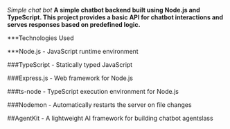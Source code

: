 *Simple chat bot*
**A simple chatbot backend built using Node.js and TypeScript. This project provides a basic API for chatbot interactions and serves responses based on predefined logic.**

***Technologies Used

***Node.js - JavaScript runtime environment

###TypeScript - Statically typed JavaScript

###Express.js - Web framework for Node.js

###ts-node - TypeScript execution environment for Node.js

###Nodemon - Automatically restarts the server on file changes

##AgentKit - A lightweight AI framework for building chatbot agentslass
